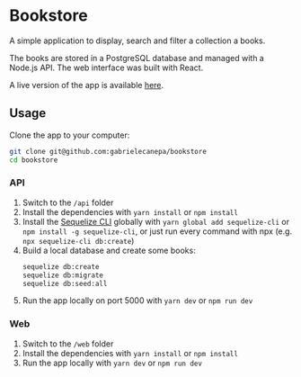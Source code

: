 # Bookstore

A simple application to display, search and filter a collection a books.

The books are stored in a PostgreSQL database and managed with a Node.js API. The web interface was built with React.

A live version of the app is available [here](https://my-bookstore-app.netlify.app).

## Usage

Clone the app to your computer:

```sh
git clone git@github.com:gabrielecanepa/bookstore
cd bookstore
```

### API

1. Switch to the `/api` folder
2. Install the dependencies with `yarn install` or `npm install`
3. Install the [Sequelize CLI](https://sequelize.org/master/manual/migrations.html) globally with `yarn global add sequelize-cli` or `npm install -g sequelize-cli`, or just run every command with npx (e.g. `npx sequelize-cli db:create`)
4. Build a local database and create some books:
   ```sh
   sequelize db:create
   sequelize db:migrate
   sequelize db:seed:all
   ```
5. Run the app locally on port 5000 with `yarn dev` or `npm run dev`

### Web

1. Switch to the `/web` folder
2. Install the dependencies with `yarn install` or `npm install`
3. Run the app locally with `yarn dev` or `npm run dev`



